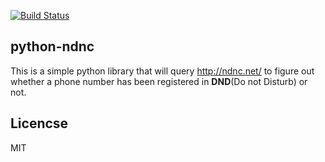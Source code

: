 [![Build Status](https://travis-ci.org/code-haven/python-ndnc.svg?branch=master)](https://travis-ci.org/code-haven/python-ndnc)

python-ndnc
---
This is a simple python library that will query http://ndnc.net/ to figure out whether a phone number has been registered in **DND**(Do not Disturb) or not.

Licencse
---
MIT